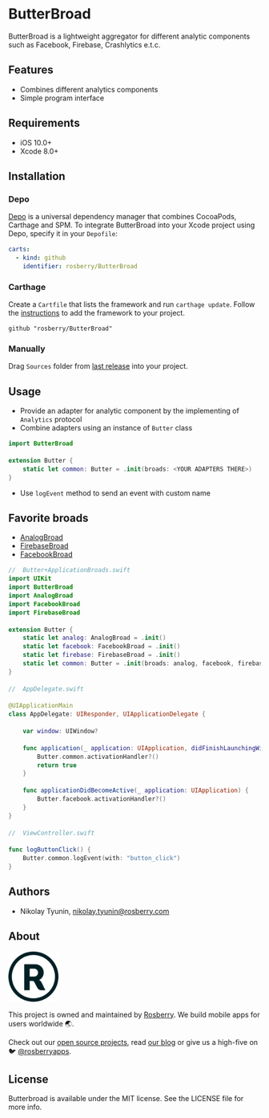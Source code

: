 # ButterBroad

ButterBroad is a lightweight aggregator for different analytic components such as Facebook, Firebase, Crashlytics e.t.c.

## Features
- Combines different analytics components
- Simple program interface

## Requirements

- iOS 10.0+
- Xcode 8.0+

## Installation

### Depo

[Depo](https://github.com/rosberry/depo) is a universal dependency manager that combines CocoaPods, Carthage and SPM.
To integrate ButterBroad into your Xcode project using Depo, specify it in your `Depofile`:
```yaml
carts:
  - kind: github
    identifier: rosberry/ButterBroad
```

### Carthage
Create a `Cartfile` that lists the framework and run `carthage update`. Follow the [instructions](https://github.com/Carthage/Carthage#adding-frameworks-to-an-application) to add the framework to your project.

```
github "rosberry/ButterBroad"
```

### Manually

Drag `Sources` folder from [last release](https://github.com/rosberry/butterbroad/releases) into your project.

## Usage
- Provide an adapter for analytic component by the implementing of  `Analytics` protocol
- Combine adapters using an instance of `Butter` class
```swift
import ButterBroad

extension Butter {
    static let common: Butter = .init(broads: <YOUR ADAPTERS THERE>)
}
```
- Use `logEvent` method to send an event with custom name  

## Favorite broads

- [AnalogBroad](https://github.com/rosberry/AnalogBroad)
- [FirebaseBroad](https://github.com/rosberry/CrashlyticsBroad)
- [FacebookBroad](https://github.com/rosberry/FacebookBroad)

```swift
//  Butter+ApplicationBroads.swift
import UIKit
import ButterBroad
import AnalogBroad
import FacebookBroad
import FirebaseBroad

extension Butter {
    static let analog: AnalogBroad = .init()
    static let facebook: FacebookBroad = .init()
    static let firebase: FirebaseBroad = .init()
    static let common: Butter = .init(broads: analog, facebook, firebase)
}

//  AppDelegate.swift

@UIApplicationMain
class AppDelegate: UIResponder, UIApplicationDelegate {

    var window: UIWindow?

    func application(_ application: UIApplication, didFinishLaunchingWithOptions launchOptions: [UIApplication.LaunchOptionsKey: Any]?) -> Bool {
        Butter.common.activationHandler?()
        return true
    }

    func applicationDidBecomeActive(_ application: UIApplication) {
        Butter.facebook.activationHandler?()
    }
}

//  ViewController.swift

func logButtonClick() {
    Butter.common.logEvent(with: "button_click")
}
```

## Authors

* Nikolay Tyunin, nikolay.tyunin@rosberry.com

## About

<img src="https://github.com/rosberry/Foundation/blob/master/Assets/full_logo.png?raw=true" height="100" />

This project is owned and maintained by [Rosberry](http://rosberry.com). We build mobile apps for users worldwide 🌏.

Check out our [open source projects](https://github.com/rosberry), read [our blog](https://medium.com/@Rosberry) or give us a high-five on 🐦 [@rosberryapps](http://twitter.com/RosberryApps).

## License

Butterbroad is available under the MIT license. See the LICENSE file for more info.
